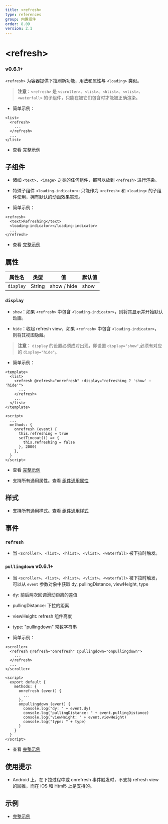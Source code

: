 ```yaml
---
title: <refresh>
type: references
group: 内置组件
order: 8.09
version: 2.1
---
```


# &lt;refresh&gt;

### <span class="weex-version">v0.6.1+</span>

`<refresh>` 为容器提供下拉刷新功能，用法和属性与 `<loading>` 类似。
> **注意：**`<refresh>` 是 `<scroller>`、`<list>`、`<hlist>`、`<vlist>`、`<waterfall>` 的子组件，只能在被它们包含时才能被正确渲染。

 - 简单示例：

```
<list>
  <refresh>
    ...
  </refresh>
  ...
</list>
```
 - 查看 [完整示例](http://dotwe.org/vue/26937c1c74022e79608af118b21bfbc7)

## 子组件

 - 诸如 `<text>`、`<image>` 之类的任何组件，都可以放到 `<refresh>` 进行渲染。

 - 特殊子组件 `<loading-indicator>`: 只能作为 `<refresh>` 和 `<loading>` 的子组件使用，拥有默认的动画效果实现。

 - 简单示例：

```
<refresh>
  <text>Refreshing</text>
  <loading-indicator></loading-indicator>
  ...
</refresh>
```
 - 查看 [完整示例](http://dotwe.org/vue/26937c1c74022e79608af118b21bfbc7)

## 属性

| 属性名           | 类型     | 值                          | 默认值     |
| ------------- | ------ | -------------------------- | ------- |
| `display` | String | show / hide             | show      |

### `display`

 - `show`：如果 `<refresh>` 中包含 `<loading-indicator>`，则将其显示并开始默认动画。

 - `hide`：收起 refresh view，如果 `<refresh>` 中包含 `<loading-indicator>`，则将其视图隐藏。

> **注意：** `display` 的设置必须成对出现，即设置 `display="show"`,必须有对应的 `display="hide"`。

 - 简单示例：

```
<template>
  <list>
    <refresh @refresh="onrefresh" :display="refreshing ? 'show' : 'hide'">
      ...
    </refresh>
    ...
  </list>
</template>

<script>
  ...
  methods: {
    onrefresh (event) {
      this.refreshing = true
      setTimeout(() => {
        this.refreshing = false
      }, 2000)
    },
  }
</script>
```
 - 查看 [完整示例](http://dotwe.org/vue/26937c1c74022e79608af118b21bfbc7)

 - 支持所有通用属性。查看 [组件通用属性](../common-attrs.html)

## 样式

 - 支持所有通用样式。查看 [组件通用样式](../common-style.html)

## 事件

### `refresh`

 - 当 `<scroller>`、`<list>`、`<hlist>`、`<vlist>`、`<waterfall>` 被下拉时触发。

### `pullingdown` <span class="weex-version">v0.6.1+</span>

 - 当 `<scroller>`、`<list>`、`<hlist>`、`<vlist>`、`<waterfall>` 被下拉时触发，可以从 `event` 参数对象中获取 dy, pullingDistance, viewHeight, type

  - dy: 前后两次回调滑动距离的差值
  - pullingDistance: 下拉的距离
  - viewHeight: refresh 组件高度
  - type: "pullingdown" 常数字符串


 - 简单示例：

```
<scroller>
  <refresh @refresh="onrefresh" @pullingdown="onpullingdown">
    ...
  </refresh>
  ...
</scroller>

<script>
  export default {
    methods: {
      onrefresh (event) {
        ...
      },
      onpullingdown (event) {
        console.log("dy: " + event.dy)
        console.log("pullingDistance: " + event.pullingDistance)
        console.log("viewHeight: " + event.viewHeight)
        console.log("type: " + type)
      }
    }
  }
</script>
```
 - 查看 [完整示例](http://dotwe.org/vue/26937c1c74022e79608af118b21bfbc7)

## 使用提示

 - Android 上，在下拉过程中或 onrefresh 事件触发时，不支持 refresh view 的回推，而在 iOS 和 Html5 上是支持的。

## 示例

 - [完整示例](http://dotwe.org/vue/26937c1c74022e79608af118b21bfbc7)
